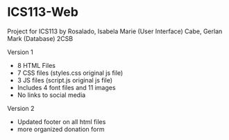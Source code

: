 # ICS113-Web
Project for ICS113
by 
Rosalado, Isabela Marie (User Interface)
Cabe, Gerlan Mark (Database)
2CSB

Version 1
- 8 HTML Files
- 7 CSS files (styles.css original js file)
- 3 JS files (script.js original js file)
- Includes 4 font files and 11 images
- No links to social media

Version 2
- Updated footer on all html files
- more organized donation form

